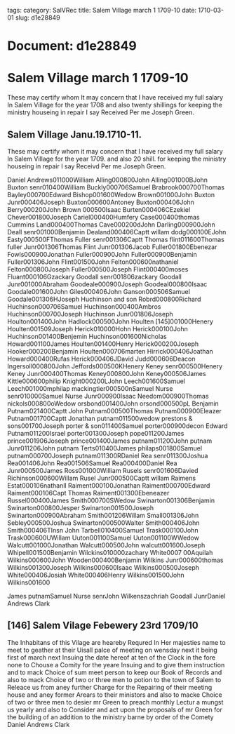tags: 
category: SalVRec
title: Salem Village march 1 1709-10
date: 1710-03-01
slug: d1e28849




# Document: d1e28849


# Salem Village march 1 1709-10 

These may certify whom It may concern that I have received my full salary In Salem Village for the year 1708 and also twenty shillings for keeping the ministry houseing in repair I say Received Per me Joseph Green.

## Salem Village Janu.19.1710-11. 

These may certify whom it may concern that I have received my full salary In Salem Village for the year 1709. and also 20 shill. for keeping the ministry houseing in repair I say Receivd Per me Joseph Green.

Daniel Andrews011000William Alling000800John Alling001000BJohn Buxton senr010400William Buckly000706Samuel Brabrook000700Thomas Bayley000700Edward Bishop001600Wedow Brown001000John Buxton Junr000406Joseph Buxton000600Antoney Buxton000406John Berry000200John Brown 000500Isaac Burten000406CEzekiel Chever001800Joseph Cariel000400Humfery Case000400thomas Cummins Land000400Thomas Cave000200dJohn Darling000900John Deall senr001000Benjamin Dealand000406Captt willam dodg000100EJohn Easty000500FThomas Fuller senr001306Captt Thomas flint011600Thomas fuller Junr001306Thomas Flint Junr001306Jacob Fuller001800Ebenezar Fowls000900Jonathan Fuller000900John Fuller000900Benjamin Fuller001306John Flint001500John Felton000600nathaniel Felton000800Joseph Fuller000500Joseph Flint000400moses Fluant000106Gzackary Goodall senr001806zackary Goodall Junr001000Abraham Goodeale000900Joseph Goodeal000800Isaac Goodale001600John Giles000406John Ganson000506Samuel Goodale001306HJoseph Huchinson and son Robrd000800Richard Huchinson000706Samuel Huchinson000400Ambros Huchinson000700Joseph Huchinson Junr001806Joseph Houlton001400John Hadlock000500John Houlten [145]001000Henery Houlten001509Joseph Herick010000Hohn Herick000100John Huchinson001400Benjemin Huchinson001600Nicholas Howard001100James Houlten001400Henry Herick000200Joseph Hooker000200Benjamin Houlten000706marten Hirrick000406Joathan Howard000400Rufas Herick000406JDavid Judd000606Deacon Ingersoll000800John Jeffords000500KHenery Keney senr000500Henery Keney Junr000400Thomas Keney000800John Keney000506James Kittle000600philip Knight000200LJohn Leech001600Samuel Leech001000mphilap mackingtier000500nSamuel Nurse senr010000Samuel Nurse Junr000900Isaac Needom000900Thomas nickols000800oWedow orsbond001400John orsond000500pL Benjamin Putnam021400Captt John Putnam000500Thomas Putnam000900Eleazer Putnam001700Captt Jonathan putnam011500wedow prestons & sons001700Joseph porter & son011400Samuel porter000900decon Edward Putnam011200Israel porter001300Joseph pope011200James prince001906Joseph prince001400James putnam011200John putnam Junr011206John putnam Terts010400James philaps001800Samuel putnam000700Joseph putnam011300RDaniel Rea senr011300Joshua Rea001406John Rea001506Samuel Rea000400Daniel Rea Junr000500James Ross001000William Rusels senr001606Davied Richinson000600Willam Rusel Junr000500Captt willam Raimens Estat000106nathanll Raiment000100Jonathan Raiment000700Edward Raiment000106Capt Thomas Raiment001300Ebeneazer Russel000400James Smith000700SWedow Swinarton001306Benjamin Swinarton000800Jesper Swinarton001500Joseph Swinarton000900Abraham Smith001206Willam Small001306John Sebley000500Joshua Swinarton000500Walter Smith000406John Smith000406TInsn John Tarbell010400Samuel Trask000100John Trask000600UWillam Uuton001100Samuel Uuton001100WWedow Walcutt001000Jonathan Walcutt000500John walcutt001600Joseph Whipell001500Benjamin Wilckins010000zachary White0007 00Aquilah Wilkins000600John Wooden000400Benjamin Wilkins Junr000600thomas Wilkins001300Joseph Wilkins000600Isaac Wilkins000500Joseph White000406Josiah White000406Henry Wilkins001500John Wilkins001600

James putnamSamuel Nurse senrJohn Wilkenszachriah Goodall JunrDaniel Andrews Clark

## [146] Salem Vilage Febewery 23rd 1709/10

The Inhabitans of this Vilage are heareby Requred In Her majesties name to meet to geather at their Uisall palce of meeting on wensday next it being first of march next Insuing the date hereof at ten of the Clock in the fore none to Chouse a Comity for the yeare Insuing and to give them instruction and to mack Choice of sum meet person to keep our Book of Records and also to mack Choice of two or three men to potion to the town of Salem to Releace us from aney further Charge for the Repairing of their meeting house and aney former Arears to their ministors and also to macke Choice of two or three men to desier mr Green to preach monthly Lectur a mungst us yearly and also to Consider and act upon the proposals of mr Green for the building of an addition to the ministry barne by order of the Comety Daniel Andrews Clark
